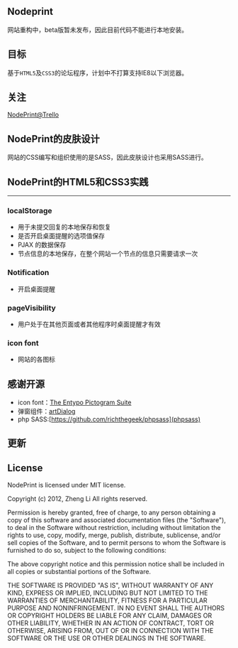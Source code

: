 ## Nodeprint

网站重构中，beta版暂未发布，因此目前代码不能进行本地安装。

## 目标

基于`HTML5`及`CSS3`的论坛程序，计划中不打算支持IE8以下浏览器。

## 关注
[NodePrint@Trello](https://trello.com/board/nodeprint/50ac6d337f7ce3cb2d003422)

## NodePrint的皮肤设计
网站的CSS编写和组织使用的是SASS，因此皮肤设计也采用SASS进行。


## NodePrint的HTML5和CSS3实践

-------------------------------------

### localStorage
+ 用于未提交回复的本地保存和恢复
+ 是否开启桌面提醒的选项值保存
+ PJAX 的数据保存
+ 节点信息的本地保存，在整个网站一个节点的信息只需要请求一次

### Notification
+ 开启桌面提醒 

### pageVisibility
+ 用户处于在其他页面或者其他程序时桌面提醒才有效

### icon font
+ 网站的各图标

## 感谢开源
+ icon font：[The Entypo Pictogram Suite](http://www.entypo.com/)
+ 弹窗组件：[artDialog](www.planeart.cn/demo/artDialog/) 
+ php SASS:[https://github.com/richthegeek/phpsass](phpsass)

## 更新


## License
NodePrint is licensed under MIT license.

Copyright (c) 2012, Zheng Li All rights reserved.

Permission is hereby granted, free of charge, to any person obtaining a copy of this software and associated documentation files (the "Software"), to deal in the Software without restriction, including without limitation the rights to use, copy, modify, merge, publish, distribute, sublicense, and/or sell copies of the Software, and to permit persons to whom the Software is furnished to do so, subject to the following conditions:

The above copyright notice and this permission notice shall be included in all copies or substantial portions of the Software.

THE SOFTWARE IS PROVIDED "AS IS", WITHOUT WARRANTY OF ANY KIND, EXPRESS OR IMPLIED, INCLUDING BUT NOT LIMITED TO THE WARRANTIES OF MERCHANTABILITY, FITNESS FOR A PARTICULAR PURPOSE AND NONINFRINGEMENT. IN NO EVENT SHALL THE AUTHORS OR COPYRIGHT HOLDERS BE LIABLE FOR ANY CLAIM, DAMAGES OR OTHER LIABILITY, WHETHER IN AN ACTION OF CONTRACT, TORT OR OTHERWISE, ARISING FROM, OUT OF OR IN CONNECTION WITH THE SOFTWARE OR THE USE OR OTHER DEALINGS IN THE SOFTWARE.
